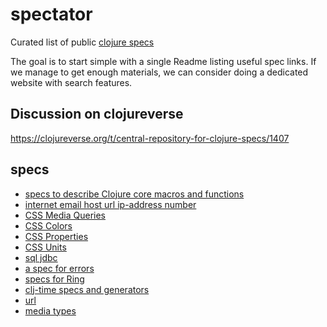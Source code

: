 # spectator
Curated list of public [clojure specs](https://clojure.org/about/spec)

The goal is to start simple with a single Readme listing useful spec links.
If we manage to get enough materials, we can consider doing a dedicated website with search features.

## Discussion on clojureverse 
https://clojureverse.org/t/central-repository-for-clojure-specs/1407

## specs

- [specs to describe Clojure core macros and functions](https://github.com/clojure/core.specs.alpha/blob/master/src/main/clojure/clojure/core/specs/alpha.clj)
- [internet email host url ip-address number](https://github.com/SparkFund/useful-specs)
- [CSS Media Queries](https://github.com/roman01la/cljss/blob/master/src/cljss/media.clj)
- [CSS Colors](https://github.com/roman01la/cljss/blob/master/src/cljss/css/colors.clj)
- [CSS Properties](https://github.com/roman01la/cljss/tree/master/src/cljss/css/props)
- [CSS Units](https://github.com/roman01la/cljss/blob/master/src/cljss/css/units.clj)
- [sql jdbc](https://github.com/clojure/java.jdbc/blob/master/src/main/clojure/clojure/java/jdbc/spec.clj)
- [a spec for errors](https://github.com/cognitect-labs/anomalies)
- [specs for Ring](https://github.com/ring-clojure/ring-spec)
- [clj-time specs and generators](https://github.com/clj-time/clj-time/blob/master/src/clj_time/spec.clj)
- [url](https://gist.github.com/conan/8f0c879c47d14d5713f7a0986f81285d)
- [media types](https://github.com/invetica/media-types)
